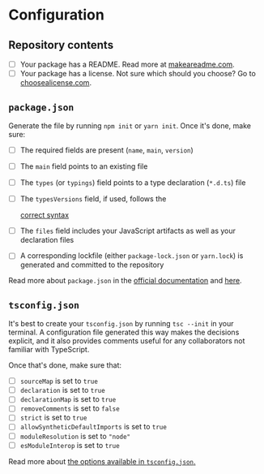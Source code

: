 # Configuration

## Repository contents

* [ ] Your package has a README. Read more at [makeareadme.com](https://www.makeareadme.com/).
* [ ] Your package has a license. Not sure which should you choose? Go to [choosealicense.com](https://choosealicense.com/).

## `package.json`

Generate the file by running `npm init` or `yarn init`. Once it's done, make sure:

* [ ] The required fields are present \(`name`, `main`, `version`\)
* [ ] The `main` field points to an existing file
* [ ] The `types` \(or `typings`\) field points to a type declaration \(`*.d.ts`\) file
* [ ] The `typesVersions` field, if used, follows the

  [correct syntax](https://www.typescriptlang.org/docs/handbook/release-notes/typescript-3-1.html)

* [ ] The `files` field includes your JavaScript artifacts as well as your declaration files
* [ ] A corresponding lockfile \(either `package-lock.json` or `yarn.lock`\) is generated and committed to the repository

Read more about `package.json` in the [official documentation](https://docs.npmjs.com/files/package.json) and [here](https://github.com/stereobooster/package.json).

## `tsconfig.json`

It's best to create your `tsconfig.json` by running `tsc --init` in your terminal. A configuration file generated this way makes the decisions explicit, and it also provides comments useful for any collaborators not familiar with TypeScript.

Once that's done, make sure that:

* [ ] `sourceMap` is set to `true`
* [ ] `declaration` is set to `true`
* [ ] `declarationMap` is set to `true`
* [ ] `removeComments` is set to `false`
* [ ] `strict` is set to `true`
* [ ] `allowSyntheticDefaultImports` is set to `true`
* [ ] `moduleResolution` is set to `"node"`
* [ ] `esModuleInterop` is set to `true`

Read more about [the options available in `tsconfig.json`.](https://www.typescriptlang.org/docs/handbook/compiler-options.html)

